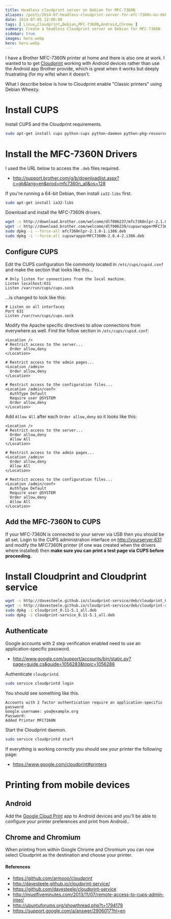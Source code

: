 ```yaml
---
title: Headless cloudprint server on Debian for MFC-7360N
aliases: /posts/2014-07-headless-cloudprint-server-for-mfc-7360n-on-debian
date: 2014-07-05 12:00:00
tags: [ Linux,Cloudprint,Debian,MFC-7360N,Android,Chrome ]
summary: Create a headless Cloudprint server on Debian for MFC-7360N
sidebar: true
images: hero.webp
hero: hero.webp
---
```


I have a Brother MFC-7360N printer at home and there is also one at work.
I wanted to to get [Cloudprint](http://www.google.co.uk/cloudprint/learn/)
working with Android devices rather than use the Android app Brother
provide, which is great when it works but deeply frustrating (for my wife)
when it doesn't.

What I describe below is how to Cloudprint enable "Classic printers" using
Debian Wheezy.

# Install CUPS

Install CUPS and the Cloudprint requirements.

```bash
sudo apt-get install cups python-cups python-daemon python-pkg-resources
```

# Install the MFC-7360N Drivers

I used the URL below to access the `.deb` files required.

  * <http://support.brother.com/g/b/downloadlist.aspx?c=gb&lang=en&prod=mfc7360n_all&os=128>

If you're running a 64-bit Debian, then install `ia32-libs` first.

```bash
sudo apt-get install ia32-libs
```

Download and install the MFC-7360N drivers.

```bash
wget -c http://download.brother.com/welcome/dlf006237/mfc7360nlpr-2.1.0-1.i386.deb
wget -c http://download.brother.com/welcome/dlf006239/cupswrapperMFC7360N-2.0.4-2.i386.deb
sudo dpkg -i --force-all mfc7360nlpr-2.1.0-1.i386.deb
sudo dpkg -i --force-all cupswrapperMFC7360N-2.0.4-2.i386.deb
```

## Configure CUPS

Edit the CUPS configuration file commonly located in `/etc/cups/cupsd.conf`
and make the section that looks like this...

```text
# Only listen for connections from the local machine.
Listen localhost:631
Listen /var/run/cups/cups.sock
```

...is changed to look like this:

```text
# Listen on all interfaces
Port 631
Listen /var/run/cups/cups.sock
```

Modify the Apache specific directives to allow connections from everywhere as
well. Find the follow section in `/etc/cups/cupsd.conf`:

```apacheconf
<Location />
# Restrict access to the server...
  Order allow,deny
</Location>

# Restrict access to the admin pages...
<Location /admin>
  Order allow,deny
</Location>

# Restrict access to the configuration files...
<Location /admin/conf>
  AuthType Default
  Require user @SYSTEM
  Order allow,deny
</Location>
```

Add `Allow All` after each `Order allow,deny` so it looks like this:

```apacheconf
<Location />
# Restrict access to the server...
  Order allow,deny
  Allow All
</Location>

# Restrict access to the admin pages...
<Location /admin>
  Order allow,deny
  Allow All
</Location>

# Restrict access to the configuration files...
<Location /admin/conf>
  AuthType Default
  Require user @SYSTEM
  Order allow,deny
  Allow All
</Location>
```

## Add the MFC-7360N to CUPS

If your MFC-7360N is connected to your server via USB then you should be
all set. Login to the CUPS administration interface on <http://yourserver:631>
and modify the MFC7360N printer (if one was created  when the drivers where installed)
then **make sure you can print a test page via CUPS before proceeding.**

# Install Cloudprint and Cloudprint service

```bash
wget -c http://davesteele.github.io/cloudprint-service/deb/cloudprint_0.11-5.1_all.deb
wget -c http://davesteele.github.io/cloudprint-service/deb/cloudprint-service_0.11-5.1_all.deb
sudo dpkg -i cloudprint_0.11-5.1_all.deb
sudo dpkg -i cloudprint-service_0.11-5.1_all.deb
```

## Authenticate

Google accounts with 2 step verification enabled need to use an
application-specific password.

  * <http://www.google.com/support/accounts/bin/static.py?page=guide.cs&guide=1056283&topic=1056286>

Authenticate `cloudprintd`.

```bash
sudo service cloudprintd login
```

You should see something like this.

```text
Accounts with 2 factor authentication require an application-specific password
Google username: you@example.org
Password:
Added Printer MFC7360N
```

Start the Cloudprint daemon.

```bash
sudo service cloudprintd start
```

If everything is working correctly you should see your printer the
following page:

  * <https://www.google.com/cloudprint#printers>

# Printing from mobile devices

## Android

Add the [Google Cloud Print](https://play.google.com/store/apps/details?id=com.google.android.apps.cloudprint)
app to Android devices and you'll be able to configure your printer
preferences and print from Android..

## Chrome and Chromium

When printing from within Google Chrome and Chromium you can now select
Cloudprint as the destination and choose your printer.

#### References

  * <https://github.com/armooo/cloudprint>
  * <http://davesteele.github.io/cloudprint-service/>
  * <https://github.com/davesteele/cloudprint-service>
  * <http://injustfiveminutes.com/2013/11/07/remote-access-to-cups-admin-inter/>
  * <http://ubuntuforums.org/showthread.php?t=1794179>
  * <https://support.google.com/a/answer/2906017?hl=en>
